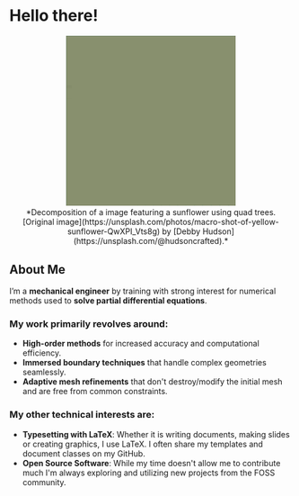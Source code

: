 # Hello there!

<p align = "center">
    <img src = "sunflower_quad_tree_decomposition.gif" alt = "Image of adaptive mesh refinements" width = "60%"/><br>
    *Decomposition of a image featuring a sunflower using quad trees. [Original image](https://unsplash.com/photos/macro-shot-of-yellow-sunflower-QwXPI_Vts8g) by [Debby Hudson](https://unsplash.com/@hudsoncrafted).*
</p>

## About Me

I’m a **mechanical engineer** by training with strong interest for numerical methods used to **solve partial differential equations**.


### My work primarily revolves around:

- **High-order methods** for increased accuracy and computational efficiency.
- **Immersed boundary techniques** that handle complex geometries seamlessly.
- **Adaptive mesh refinements** that don't destroy/modify the initial mesh and are free from common constraints.


### My other technical interests are:

- **Typesetting with LaTeX**: Whether it is writing documents, making slides or creating graphics, I use LaTeX. I often share my templates and document classes on my GitHub.
- **Open Source Software**: While my time doesn't allow me to contribute much I'm always exploring and utilizing new projects from the FOSS community.
